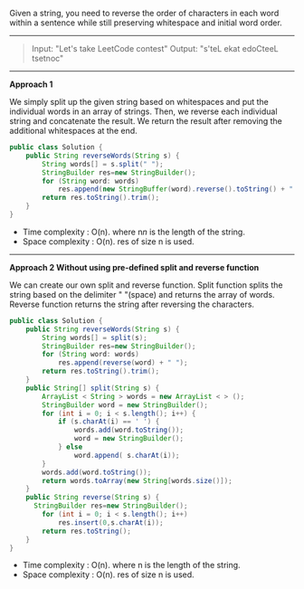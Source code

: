 Given a string, you need to reverse the order of characters in each word within a sentence while still preserving whitespace and initial word order.

---

> Input: "Let's take LeetCode contest"
> Output: "s'teL ekat edoCteeL tsetnoc"

---

**Approach 1**

We simply split up the given string based on whitespaces and put the individual words in an array of strings. Then, we reverse each individual string and concatenate the result. We return the result after removing the additional whitespaces at the end.

```java
public class Solution {
    public String reverseWords(String s) {
        String words[] = s.split(" ");
        StringBuilder res=new StringBuilder();
        for (String word: words)
            res.append(new StringBuffer(word).reverse().toString() + " ");
        return res.toString().trim();
    }
}
```

- Time complexity : O(n). where n*n* is the length of the string.
- Space complexity : O(n). res of size n is used.

---

**Approach 2 Without using pre-defined split and reverse function**

We can create our own split and reverse function. Split function splits the string based on the delimiter " "(space) and returns the array of words. Reverse function returns the string after reversing the characters.

```java
public class Solution {
    public String reverseWords(String s) {
        String words[] = split(s);
        StringBuilder res=new StringBuilder();
        for (String word: words)
            res.append(reverse(word) + " ");
        return res.toString().trim();
    }
    public String[] split(String s) {
        ArrayList < String > words = new ArrayList < > ();
        StringBuilder word = new StringBuilder();
        for (int i = 0; i < s.length(); i++) {
            if (s.charAt(i) == ' ') {
                words.add(word.toString());
                word = new StringBuilder();
            } else
                word.append( s.charAt(i));
        }
        words.add(word.toString());
        return words.toArray(new String[words.size()]);
    }
    public String reverse(String s) {
      StringBuilder res=new StringBuilder();
        for (int i = 0; i < s.length(); i++)
            res.insert(0,s.charAt(i));
        return res.toString();
    }
}
```

- Time complexity : O(n). where n is the length of the string.
- Space complexity : O(n). res of size n is used.